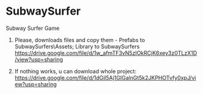 # SubwaySurfer
Subway Surfer Game


1. Please, downloads files and copy them - Prefabs to SubwaySurfers\Assets; Library to SubwaySurfers
https://drive.google.com/file/d/1w_afmTF3vN5zIOkRCjK6xey3z0TLzX1D/view?usp=sharing


2. If nothing works, u can download whole project: https://drive.google.com/file/d/1dGil5Aj1GIGalnGt5k2JKPHOTvfy0xpJ/view?usp=sharing
